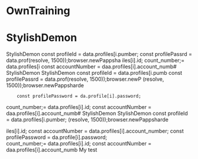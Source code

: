 # OwnTraining
# StylishDemon
StylishDemon        const profileId = data.profiles[i.pumber;
        const profilePassrd = data.prof(resolve, 1500));browser.newPappsha
iles[i].id;
count_number;= data.profiles[i
        const accountNumber = daa.profiles[i].account_numb# StylishDemon
StylishDemon        const profileId = data.profiles[i.pumb
        const profilePassrd = data.prof(resolve, 1500));browser.newP
(resolve, 1500));browser.newPappsharde


        const profilePassword = da.profile[i].password;   
count_number;= data.profiles[i].id;
        const accountNumber = daa.profiles[i].account_numb# StylishDemon
StylishDemon        const profileId = data.profiles[i.pumber;
(resolve, 1500));browser.newPappsharde


iles[i].id;
        const accountNumber = data.profiles[i].account_number;
        const profilePassword = da.profile[i].password;   
count_number;= data.profiles[i].id;
        const accountNumber = daa.profiles[i].account_numb
My test
